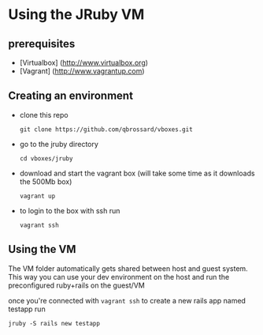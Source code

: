 # Using the JRuby VM

## prerequisites

* [Virtualbox] (http://www.virtualbox.org)
* [Vagrant] (http://www.vagrantup.com)

## Creating an environment

* clone this repo

    `git clone https://github.com/qbrossard/vboxes.git`

* go to the jruby directory

    `cd vboxes/jruby`

* download and start the vagrant box (will take some time as it downloads the 500Mb box)

    `vagrant up`

* to login to the box with ssh run 

    `vagrant ssh`

## Using the VM
The VM folder automatically gets shared between host and guest system. This way you can use your dev environment on the host and run the preconfigured ruby+rails on the guest/VM

once you're connected with `vagrant ssh` to create a new rails app named testapp run 

   `jruby -S rails new testapp`

